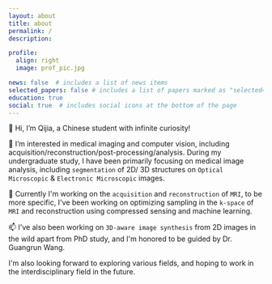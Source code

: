 ```yaml
---
layout: about
title: about
permalink: /
description:

profile:
  align: right
  image: prof_pic.jpg

news: false  # includes a list of news items
selected_papers: false # includes a list of papers marked as "selected={true}"
education: true
social: true  # includes social icons at the bottom of the page
---
```


👋 Hi, I’m Qijia, a Chinese student with infinite curiosity!

👀 I’m interested in medical imaging and computer vision, including acquisition/reconstruction/post-processing/analysis.
 During my undergraduate study, I have been primarily focusing on medical image analysis, including `segmentation` of 2D/ 3D structures on 
`Optical Microscopic` & `Electronic Microscopic` images. 

🌱 Currently I'm working on the `acquisition` and `reconstruction` of `MRI`, to be more specific, I've been working on optimizing sampling in the `k-space` of `MRI` and reconstruction using compressed sensing and machine learning.

📫 I've also been working on `3D-aware image synthesis` from 2D images in the wild apart from PhD study, and I'm honored to be guided by Dr. Guangrun Wang.

I'm also looking forward to exploring various fields, and hoping to work in the interdisciplinary field in the future.

